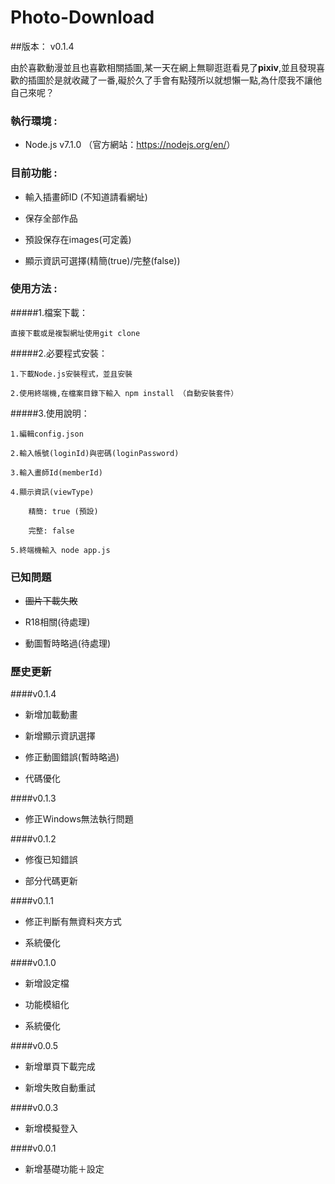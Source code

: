 # Photo-Download

##版本： v0.1.4

由於喜歡動漫並且也喜歡相關插圖,某一天在網上無聊逛逛看見了**pixiv**,並且發現喜歡的插圖於是就收藏了一番,礙於久了手會有點殘所以就想懶一點,為什麼我不讓他自己來呢？

### 執行環境 :

* Node.js v7.1.0 （官方網站：<https://nodejs.org/en/>）

### 目前功能 :

* 輸入插畫師ID (不知道請看網址)

* 保存全部作品

* 預設保存在images(可定義)

* 顯示資訊可選擇(精簡(true)/完整(false))

### 使用方法 :
#####1.檔案下載：

    直接下載或是複製網址使用git clone

#####2.必要程式安裝：

    1.下載Node.js安裝程式，並且安裝

    2.使用終端機,在檔案目錄下輸入 npm install （自動安裝套件）


#####3.使用說明：

    1.編輯config.json

    2.輸入帳號(loginId)與密碼(loginPassword)

    3.輸入畫師Id(memberId)

	4.顯示資訊(viewType)

		精簡: true (預設)

		完整: false

    5.終端機輸入 node app.js

### 已知問題

* ~~圖片下載失敗~~

* R18相關(待處理)

* 動圖暫時略過(待處理)

### 歷史更新

####v0.1.4

* 新增加載動畫

* 新增顯示資訊選擇

* 修正動圖錯誤(暫時略過)

* 代碼優化

####v0.1.3

* 修正Windows無法執行問題

####v0.1.2

* 修復已知錯誤

* 部分代碼更新

####v0.1.1

* 修正判斷有無資料夾方式

* 系統優化

####v0.1.0

* 新增設定檔

* 功能模組化

* 系統優化

####v0.0.5

* 新增單頁下載完成

* 新增失敗自動重試

####v0.0.3

* 新增模擬登入

####v0.0.1

* 新增基礎功能＋設定
